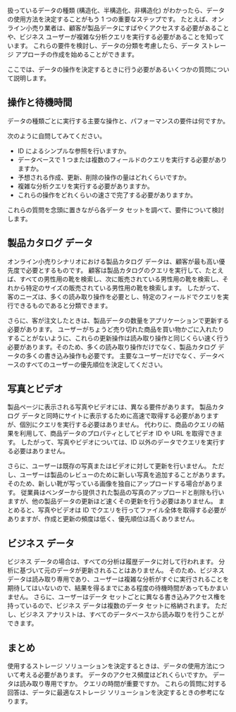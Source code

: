 扱っているデータの種類 (構造化、半構造化、非構造化) がわかったら、データの使用方法を決定することがもう 1 つの重要なステップです。 たとえば、オンライン小売り業者は、顧客が製品データにすばやくアクセスする必要があることや、ビジネス ユーザーが複雑な分析クエリを実行する必要があることを知っています。 これらの要件を検討し、データの分類を考慮したら、データ ストレージ アプローチの作成を始めることができます。

ここでは、データの操作を決定するときに行う必要があるいくつかの質問について説明します。

## <a name="operations-and-latency"></a>操作と待機時間

データの種類ごとに実行する主要な操作と、パフォーマンスの要件は何ですか。

次のように自問してみてください。
* ID によるシンプルな参照を行いますか。 
* データベースで 1 つまたは複数のフィールドのクエリを実行する必要がありますか。 
* 予想される作成、更新、削除の操作の量はどれくらいですか。 
* 複雑な分析クエリを実行する必要がありますか。 
* これらの操作をどれくらいの速さで完了する必要がありますか。

これらの質問を念頭に置きながら各データ セットを調べて、要件について検討します。

## <a name="product-catalog-data"></a>製品カタログ データ

オンライン小売りシナリオにおける製品カタログ データは、顧客が最も高い優先度で必要とするものです。 顧客は製品カタログのクエリを実行して、たとえば、すべての男性用の靴を検索し、次に販売されている男性用の靴を検索し、それから特定のサイズの販売されている男性用の靴を検索します。 したがって、客のニーズは、多くの読み取り操作を必要とし、特定のフィールドでクエリを実行できるものであると分類できます。

さらに、客が注文したときは、製品データの数量をアプリケーションで更新する必要があります。 ユーザーがちょうど売り切れた商品を買い物かごに入れたりすることがないように、これらの更新操作は読み取り操作と同じくらい速く行う必要があります。そのため、多くの読み取り操作だけでなく、製品カタログ データの多くの書き込み操作も必要です。 主要なユーザーだけでなく、データベースのすべてのユーザーの優先順位を決定してください。

## <a name="photos-and-videos"></a>写真とビデオ

製品ページに表示される写真やビデオには、異なる要件があります。 製品カタログ データと同時にサイトに表示するために高速で取得する必要がありますが、個別にクエリを実行する必要はありません。 代わりに、商品のクエリの結果を利用して、商品データのプロパティとしてビデオ ID や URL を取得できます。 したがって、写真やビデオについては、ID 以外のデータでクエリを実行する必要はありません。

さらに、ユーザーは既存の写真またはビデオに対して更新を行いません。 ただし、ユーザーは製品のレビューのために新しい写真を追加することがあります。 そのため、新しい靴が写っている画像を独自にアップロードする場合があります。 従業員はベンダーから提供された製品の写真のアップロードと削除も行いますが、他の製品データの更新ほど速くその更新を行う必要はありません。 まとめると、写真やビデオは ID でクエリを行ってファイル全体を取得する必要がありますが、作成と更新の頻度は低く、優先順位は高くありません。  

## <a name="business-data"></a>ビジネス データ

ビジネス データの場合は、すべての分析は履歴データに対して行われます。 分析に基づいて元のデータが更新されることはありません。 そのため、ビジネス データは読み取り専用であり、ユーザーは複雑な分析がすぐに実行されることを期待してはいないので、結果を得るまでにある程度の待機時間があってもかまいません。 さらに、ユーザーはデータ セットごとに異なる書き込みアクセス権を持っているので、ビジネス データは複数のデータ セットに格納されます。 ただし、ビジネス アナリストは、すべてのデータベースから読み取りを行うことができます。

## <a name="summary"></a>まとめ

使用するストレージ ソリューションを決定するときは、データの使用方法について考える必要があります。 データのアクセス頻度はどれくらいですか。 データは読み取り専用ですか。 クエリの時間が重要ですか。 これらの質問に対する回答は、データに最適なストレージ ソリューションを決定するときの参考になります。
